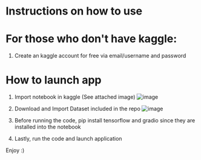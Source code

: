 # Instructions on how to use
# For those who don't have kaggle:
1. Create an kaggle account for free via email/username and password

# How to launch app
1. Import notebook in kaggle (See attached image)
   ![image](https://github.com/user-attachments/assets/fb2d9ad5-be98-460b-a9f2-d9d1c4519899)

3. Download and Import Dataset included in the repo
   ![image](https://github.com/user-attachments/assets/1cd808ec-5409-4552-a60e-11c9b7b0b81f)

5. Before running the code, pip install tensorflow and gradio since they are installed into the notebook
   
7. Lastly, run the code and launch application

Enjoy :)
